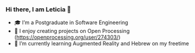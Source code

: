 ### Hi there, I am Leticia 👋

<!--
**leticiaamorimd/leticiaamorimd** is a ✨ _special_ ✨ repository because its `README.md` (this file) appears on your GitHub profile.

Here are some ideas to get you started:
- 👯 I’m looking to collaborate on ...
- 🤔 I’m looking for help with ...
- 💬 Ask me about ...
- 📫 Reach me on: 
- 😄 Pronouns: ...
- ⚡ Fun fact: ...

**-->

- 🎓 I’m a Postgraduate in Software Engineering
- 🐙 I enjoy creating projects on Open Processing (https://openprocessing.org/user/274303/)
- 🌱 I’m currently learning Augmented Reality and Hebrew on my freetime

